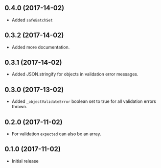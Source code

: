 ## 0.4.0 (2017-14-02)
- Added `safeBatchSet`

## 0.3.2 (2017-14-02)
- Added more documentation.

## 0.3.1 (2017-14-02)
- Added JSON.stringify for objects in validation error messages.

## 0.3.0 (2017-13-02)
- Added `_objectValidateError` boolean set to true for all validation errors thrown.

## 0.2.0 (2017-11-02)
- For validation `expected` can also be an array.

## 0.1.0 (2017-11-02)
- Initial release
